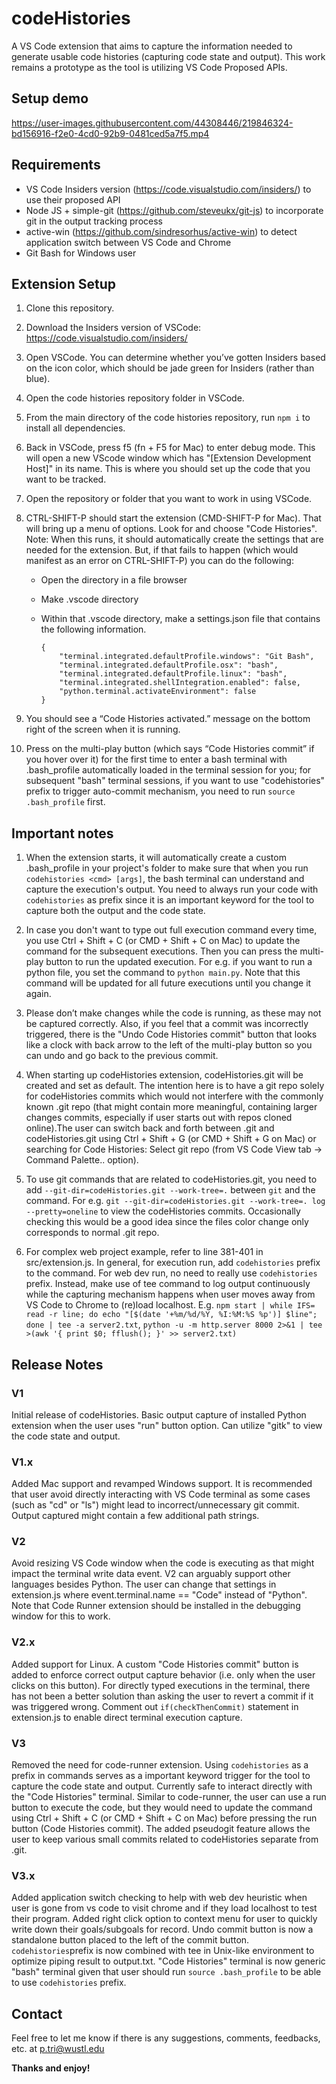 # codeHistories

A VS Code extension that aims to capture the information needed to generate usable code histories (capturing code state and output). This work remains a prototype as the tool is utilizing VS Code Proposed APIs.

## Setup demo

https://user-images.githubusercontent.com/44308446/219846324-bd156916-f2e0-4cd0-92b9-0481ced5a7f5.mp4

## Requirements

* VS Code Insiders version (https://code.visualstudio.com/insiders/) to use their proposed API
* Node JS + simple-git (https://github.com/steveukx/git-js) to incorporate git in the output tracking process
* active-win (https://github.com/sindresorhus/active-win) to detect application switch between VS Code and Chrome
* Git Bash for Windows user

## Extension Setup

1.  Clone this repository.
2.  Download the Insiders version of VSCode: https://code.visualstudio.com/insiders/
3.  Open VSCode. You can determine whether you’ve gotten Insiders based on the icon color, which should be jade green for Insiders (rather than blue).
4.  Open the code histories repository folder in VSCode.
5.  From the main directory of the code histories repository, run ```npm i``` to install all dependencies.
6.  Back in VSCode, press f5 (fn + F5 for Mac) to enter debug mode. This will open a new VScode window which has "[Extension Development Host]" in its name. This is where you should set up the code that you want to be tracked.
7.  Open the repository or folder that you want to work in using VSCode.
8.  CTRL-SHIFT-P should start the extension (CMD-SHIFT-P for Mac). That will bring up a menu of options. Look for and choose "Code Histories". Note: When this runs, it should automatically create the settings that are needed for the extension. But, if that fails to happen (which would manifest as an error on CTRL-SHIFT-P) you can do the following:
    -   Open the directory in a file browser

    -   Make .vscode directory

    -   Within that .vscode directory, make a settings.json file that contains the following information.

        ```
        {
            "terminal.integrated.defaultProfile.windows": "Git Bash",
            "terminal.integrated.defaultProfile.osx": "bash",
            "terminal.integrated.defaultProfile.linux": "bash",
            "terminal.integrated.shellIntegration.enabled": false,
            "python.terminal.activateEnvironment": false
        }
        ```

9.  You should see a “Code Histories activated.” message on the bottom right of the screen when it is running.

10. Press on the multi-play button (which says “Code Histories commit” if you hover over it) for the first time to enter a bash terminal with .bash_profile automatically loaded in the terminal session for you; for subsequent "bash" terminal sessions, if you want to use "codehistories" prefix to trigger auto-commit mechanism, you need to run ```source .bash_profile``` first. 

## Important notes

1. When the extension starts, it will automatically create a custom .bash_profile in your project's folder to make sure that when you run ```codehistories <cmd> [args]```, the bash terminal can understand and capture the execution's output. You need to always run your code with ```codehistories``` as prefix since it is an important keyword for the tool to capture both the output and the code state.

2. In case you don't want to type out full execution command every time, you use Ctrl + Shift + C (or CMD + Shift + C on Mac) to update the command for the subsequent executions. Then you can press the multi-play button to run the updated execution. For e.g. if you want to run a python file, you set the command to ```python main.py```. Note that this command will be updated for all future executions until you change it again.

3. Please don’t make changes while the code is running, as these may not be captured correctly. Also, if you feel that a commit was incorrectly triggered, there is the "Undo Code Histories commit" button that looks like a clock with back arrow to the left of the multi-play button so you can undo and go back to the previous commit.

4. When starting up codeHistories extension, codeHistories.git will be created and set as default. The intention here is to have a git repo solely for codeHistories commits which would not interfere with the commonly known .git repo (that might contain more meaningful, containing larger changes commits, especially if user starts out with repos cloned online).The user can switch back and forth between .git and codeHistories.git using Ctrl + Shift + G (or CMD + Shift + G on Mac) or searching for Code Histories: Select git repo (from VS Code View tab -> Command Palette.. option).

5. To use git commands that are related to codeHistories.git, you need to add ```--git-dir=codeHistories.git --work-tree=.``` between ```git``` and the command. For e.g. ```git --git-dir=codeHistories.git --work-tree=. log --pretty=oneline``` to view the codeHistories commits. Occasionally checking this would be a good idea since the files color change only corresponds to normal .git repo.

6. For complex web project example, refer to line 381-401 in src/extension.js. In general, for execution run, add ```codehistories``` prefix to the command. For web dev run, no need to really use ```codehistories``` prefix. Instead, make use of tee command to log output continuously while the capturing mechanism happens when user moves away from VS Code to Chrome to (re)load localhost. E.g. ```npm start | while IFS= read -r line; do echo "[$(date '+%m/%d/%Y, %I:%M:%S %p')] $line"; done | tee -a server2.txt```, ```python -u -m http.server 8000 2>&1 | tee >(awk '{ print $0; fflush(); }' >> server2.txt)```

## Release Notes

### V1

Initial release of codeHistories. Basic output capture of installed Python extension when the user uses "run" button option. Can utilize "gitk" to view the code state and output.

### V1.x

Added Mac support and revamped Windows support. It is recommended that user avoid directly interacting with VS Code terminal as some cases (such as "cd" or "ls") might lead to incorrect/unnecessary git commit. Output captured might contain a few additional path strings.

### V2

Avoid resizing VS Code window when the code is executing as that might impact the terminal write data event. V2 can arguably support other languages besides Python. The user can change that settings in extension.js where event.terminal.name == "Code" instead of "Python". Note that Code Runner extension should be installed in the debugging window for this to work.

### V2.x

Added support for Linux. A custom "Code Histories commit" button is added to enforce correct output capture behavior (i.e. only when the user clicks on this button). For directly typed executions in the terminal, there has not been a better solution than asking the user to revert a commit if it was triggered wrong. Comment out ```if(checkThenCommit)``` statement in extension.js to enable direct terminal execution capture.

### V3

Removed the need for code-runner extension. Using ```codehistories``` as a prefix in commands serves as a important keyword trigger for the tool to capture the code state and output. Currently safe to interact directly with the "Code Histories" terminal. Similar to code-runner, the user can use a run button to execute the code, but they would need to update the command using Ctrl + Shift + C (or CMD + Shift + C on Mac) before pressing the run button (Code Histories commit). The added pseudogit feature allows the user to keep various small commits related to codeHistories separate from .git.

### V3.x

Added application switch checking to help with web dev heuristic when user is gone from vs code to visit chrome and if they load localhost to test their program. Added right click option to context menu for user to quickly write down their goals/subgoals for record. Undo commit button is now a standalone button placed to the left of the commit button. ```codehistories```prefix is now combined with tee in Unix-like environment to optimize piping result to output.txt. "Code Histories" terminal is now generic "bash" terminal given that user should run ```source .bash_profile``` to be able to use ```codehistories``` prefix.

## Contact

Feel free to let me know if there is any suggestions, comments, feedbacks, etc. at p.tri@wustl.edu

**Thanks and enjoy!**
